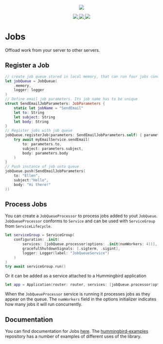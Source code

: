 <p align="center">
<picture>
  <source media="(prefers-color-scheme: dark)" srcset="https://github.com/hummingbird-project/hummingbird/assets/9382567/48de534f-8301-44bd-b117-dfb614909efd">
  <img src="https://github.com/hummingbird-project/hummingbird/assets/9382567/e371ead8-7ca1-43e3-8077-61d8b5eab879">
</picture>
</p>  
<p align="center">
<a href="https://swift.org">
  <img src="https://img.shields.io/badge/swift-5.9-brightgreen.svg"/>
</a>
<a href="https://github.com/hummingbird-project/swift-jobs/actions?query=workflow%3ACI">
  <img src="https://github.com/hummingbird-project/swift-jobs/actions/workflows/ci.yml/badge.svg?branch=main"/>
</a>
<a href="https://discord.gg/7ME3nZ7mP2">
  <img src="https://img.shields.io/badge/chat-discord-brightgreen.svg"/>
</a>
</p>

# Jobs

Offload work from your server to other servers.


## Register a Job

```swift
// create job queue stored in local memory, that can run four jobs concurrently
let jobQueue = JobQueue(
    .memory, 
    logger: logger
)
// Define email job parameters. Its job name has to be unique
struct SendEmailJobParameters: JobParameters {
    static let jobName = "SendEmail"
    let to: String
    let subject: String
    let body: String
}
// Register jobs with job queue
jobQueue.registerJob(parameters: SendEmailJobParameters.self) { parameters, context in
    try await myEmailService.sendEmail(
        to: parameters.to, 
        subject: parameters.subject, 
        body: parameters.body
    )
}
// Push instance of job onto queue
jobQueue.push(SendEmailJobParameters(
    to: "Ellen", 
    subject:"Hello", 
    body: "Hi there!"
))
```

## Process Jobs

You can create a `JobQueueProcessor` to process jobs added to yout `JobQueue`. `JobQueueProcessor` conforms to `Service` and can be used with `ServiceGroup` from `ServiceLifecycle`.

```swift
let serviceGroup = ServiceGroup(
    configuration: .init(
        services: [jobQueue.processor(options: .init(numWorkers: 4))],
        gracefulShutdownSignals: [.sigterm, .sigint],
        logger: Logger(label: "JobQueueService")
    )
)
try await serviceGroup.run()
```

Or it can be added as a service attached to a Hummingbird application

```swift
let app = Application(router: router, services: [jobQueue.processor(options: .init(numWorkers: 4))])
```

When the `JobQueueProcessor` service is running it processes jobs as they appear on the queue. The `numWorkers` field in the options initializer indicates how many jobs it will run concurrently.

## Documentation

You can find documentation for Jobs [here](https://docs.hummingbird.codes/2.0/documentation/jobs). The [hummingbird-examples](https://github.com/hummingbird-project/hummingbird-examples) repository has a number of examples of different uses of the library.
